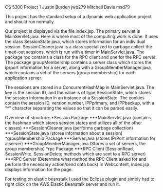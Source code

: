 CS 5300 Project 1
Justin Burden jwb279
Mitchell Davis msd79


This project has the standard setup of a dynamic web application project and should run normally.

Our project is displayed via the file index.jsp. The primary servlet is MainServlet.java. Here is where
most of the computing work is done. It uses the class SessionState.java, which stores information for
an individual session. SessionCleaner.java is a class specialized to garbage collect the 
timed-out sessions, which is run with a timer in MainServlet.java. The package rpc contains a class for the 
RPC client and one for the RPC server. The package groupMembership contains a server class which stores
the ip/port information for a server, along with a GroupMemberManager.java which contains a set
of the servers (group membership) for each application server. 

The sessions are stored in a ConcurrentHashMap in MainServlet.java. The key is the session ID, and the
value is of type SessionState, which stores the session information in an instance of a SessionState.
The cookies contain the session ID, version number, IPPprimary, and IPPbackup, with a "^" character separating
the values so that it can be parsed easily. 

Overview of structure:
*Session Package
***MainServlet.java (contains the hashmap which stores session states and utilizes all of the other classes)
***SessionCleaner.java (performs garbage collection)
***SessionState.java (stores information about a session)
*groupMembership Package
***Server.java (stores IP/Port information for a server)
***GroupMemberManager.java (Stores a set of servers, the group membership)
*rpc Package
***RPC Client (SessionRead, SessionWrite, SessionDelete methods which are sent to a RPC server)
***RPC Server (Determine what method the RPC Client asked for and perform the necessary action/send data back)
In Webcontent, index.jsp displays information for the page.

For testing on elastic beanstalk I used the Eclipse plugin and simply had to right click on the AWS Elastic
Beanstalk server and run it.


